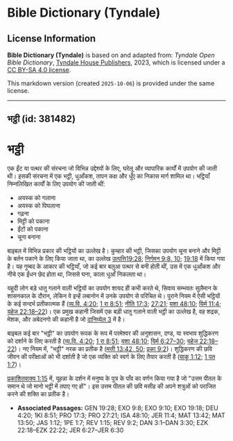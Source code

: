 # Bible Dictionary (Tyndale)

## License Information

**Bible Dictionary (Tyndale)** is based on and adapted from: _Tyndale Open Bible Dictionary_, [Tyndale House Publishers](https://tyndaleopenresources.com/), 2023, which is licensed under a [CC BY-SA 4.0 license](https://creativecommons.org/licenses/by-sa/4.0/legalcode.en).

This markdown version (created `2025-10-06`) is provided under the same license.



--------------------------------

## भट्ठी (id: 381482)

भट्ठी
=====

एक ईंट या पत्थर की संरचना जो विभिन्न उद्देश्यों के लिए, घरेलू और व्यापारिक कार्यों में उपयोग की जाती थी। इसकी संरचना में एक भट्ठी, धुआँकश, तापन कक्ष और धुँए का निकास मार्ग शामिल था। भट्ठियाँ निम्नलिखित कार्यों के लिए उपयोग की जाती थीं:

* अयस्क को गलाना
* अयस्क को पिघलाना
* गढ़ना
* मिट्टी को पकाना
* ईंटों को पकाना
* चूना बनाना

बाइबल में विभिन्न प्रकार की भट्ठियों का उल्लेख है। कुम्हार की भट्ठी, जिसका उपयोग चूना बनाने और मिट्टी के बर्तन पकाने के लिए किया जाता था, का उल्लेख [उत्पत्ति19:28](https://ref.ly/Gen19:28); [निर्गमन 9:8, 10](https://ref.ly/Exod9:8); [19:18](https://ref.ly/Exod19:18) में किया गया है। यह गुम्बद के आकार की भट्ठियाँ, जो कई बार बलुआ पत्थर से बनी होती थीं, उस में एक धुआँकश और नीचे एक ईंधन छेद होता था, जिससे घना, काला धुआँ निकलता था।

यहूदी लोग बड़े धातु गलाने वाली भट्ठियों का उपयोग शायद ही कभी करते थे, सिवाय सम्भवतः सुलैमान के शासनकाल के दौरान, लेकिन वे इन्हें लबानोन में उनके उपयोग से परिचित थे। पुराने नियम में ऐसी भट्ठियों के कई सन्दर्भ प्रतीकात्मक हैं ([व्य.वि. 4:20](https://ref.ly/Deut4:20); [1 रा 8:51](https://ref.ly/1Kgs8:51); [नीति 17:3](https://ref.ly/Prov17:3); [27:21](https://ref.ly/Prov27:21); [यशा 48:10](https://ref.ly/Isa48:10); [यिर्म 11:4](https://ref.ly/Jer11:4); [यहेज 22:18–22](https://ref.ly/Ezek22:18-Ezek22:22))। एक प्रमुख कहानी जिसमें एक बड़ी धातु गलाने वाली भट्ठी का उल्लेख है, वह शद्रक, मेशक, और अबेदनगो की कहानी है जो [दानिय्येल 3](https://ref.ly/Dan3:1-Dan3:30) में है।

बाइबल कई बार "भट्ठी" का उपयोग रूपक के रूप में परमेश्वर की अनुशासन, दण्ड, या स्वभाव शुद्धिकरण को दर्शाने के लिए करती है ([व्य.वि. 4:20](https://ref.ly/Deut4:20); [1 रा 8:51](https://ref.ly/1Kgs8:51); [यशा 48:10](https://ref.ly/Isa48:10); [यिर्म 6:27–30](https://ref.ly/Jer6:27-Jer6:30); [यहेज 22:18–22](https://ref.ly/Ezek22:18-Ezek22:22))। नए नियम में, "भट्ठी" नरक का प्रतीक है ([मत्ती 13:42, 50](https://ref.ly/Matt13:42); [प्रका 9:2](https://ref.ly/Rev9:2))। शुद्धिकरण की छवि जीवन की परीक्षाओं को भी दर्शाती है जो एक व्यक्ति को स्वर्ग के लिए तैयार करती है ([याकू 1:12](https://ref.ly/Jas1:12); [1 पत 1:7](https://ref.ly/1Pet1:7))।

[प्रकाशितवाक्य 1:15](https://ref.ly/Rev1:15) में, यूहन्ना के दर्शन में मनुष्य के पुत्र के पाँव का वर्णन किया गया है जो "उत्तम पीतल के समान थे जो मानो भट्ठी में तपाए गए हों"। इस उत्तम पीतल की छवि मसीह की अपने शत्रुओं को पराजित करने की शक्ति का प्रतीक है।

* **Associated Passages:** GEN 19:28; EXO 9:8; EXO 9:10; EXO 19:18; DEU 4:20; 1KI 8:51; PRO 17:3; PRO 27:21; ISA 48:10; JER 11:4; MAT 13:42; MAT 13:50; JAS 1:12; 1PE 1:7; REV 1:15; REV 9:2; DAN 3:1–DAN 3:30; EZK 22:18–EZK 22:22; JER 6:27–JER 6:30

